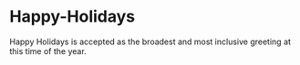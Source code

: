 # Happy-Holidays
Happy Holidays is accepted as the broadest and most inclusive greeting at this time of the year.
